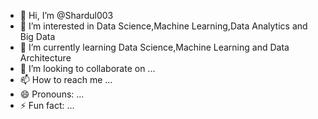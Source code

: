 - 👋 Hi, I’m @Shardul003
- 👀 I’m interested in Data Science,Machine Learning,Data Analytics and Big Data
- 🌱 I’m currently learning Data Science,Machine Learning and Data Architecture
- 💞️ I’m looking to collaborate on ...
- 📫 How to reach me ...
- 😄 Pronouns: ...
- ⚡ Fun fact: ...

<!---
Shardul003/Shardul003 is a ✨ special ✨ repository because its `README.md` (this file) appears on your GitHub profile.
You can click the Preview link to take a look at your changes.
--->
